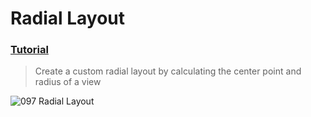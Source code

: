  # Radial Layout
 ### [Tutorial](https://designcode.io/swiftui-handbook-radial-layout)
> Create a custom radial layout by calculating the center point and radius of a view

![097  Radial Layout](https://github.com/mrgsdev/DesignCode/assets/157994617/3c24195e-e965-4da0-8e88-10dd0af429ab)
 